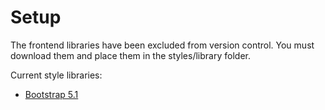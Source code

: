 # Setup

The frontend libraries have been excluded from version control.
You must download them and place them in the styles/library folder.

Current style libraries:

- [Bootstrap 5.1](https://getbootstrap.com/docs/5.1/getting-started/download/)
